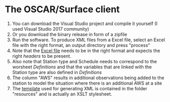 # The OSCAR/Surface client

1. You can download the Visual Studio project and compile it yourself (I used Visual Studio 2017 community)
2. Or you download the binary release in form of a zipfile 
3. Run the software. To produce XML files from a Excel file, select an Excel file with the right format, an output directory and press "process"
4. Note that the [Excel file](https://github.com/kurt-hectic/oscar-surface-client/blob/master/OSCARclient/resources/StationList.xlsx) needs to be in the right format and expects the right *headers* to be present. 
5. Also note that Station type and Schedule needs to correspond to the worsheet *Definitions* and that the variables that are linked with the Station type are also defined in *Definitions*
6. The column "AWS" results in additional observations being added to the station to model the situation where there is an additional AWS at a site
7. The [template](https://github.com/kurt-hectic/oscar-surface-client/blob/master/OSCARclient/resources/observing_facility.xslt) used for generating XML is contained in the folder "resources" and is actually an XSLT stylesheet.